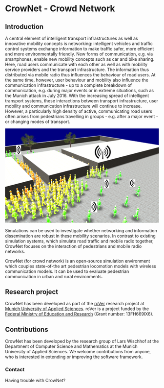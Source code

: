 # CrowNet - **Crow**d **Net**work

## Introduction

A central element of intelligent transport infrastructures as well as innovative mobility concepts is networking: intelligent vehicles and traffic control systems exchange information to make traffic safer, more efficient and more environmentally friendly. New forms of communication, e.g. via smartphones, enable new mobility concepts such as car and bike sharing. Here, road users communicate with each other as well as with mobility service providers and the transport infrastructure. The information thus distributed via mobile radio thus influences the behaviour of road users. At the same time, however, user behaviour and mobility also influence the communication infrastructure - up to a complete breakdown of communication, e.g. during major events or in extreme situations, such as the Munich attack in July 2016. With the increasing spread of intelligent transport systems, these interactions between transport infrastructure, user mobility and communication infrastructure will continue to increase. However, a particularly high density of active, communicating road users often arises from pedestrians travelling in groups - e.g. after a major event - or changing modes of transport.

![Dense crowd in front of a bottleneck](ped_antenne.png "Dense crowd in front of a bottleneck")

Simulations can be used to investigate whether networking and information dissemination are robust in these mobility scenarios. In contrast to existing simulation systems, which simulate road traffic and mobile radio together, CrowNet focuses on the interaction of pedestrians and mobile radio networks. 

CrowNet (for crowd network) is an open-source simulation environment which couples state-of-the art pedestrian locomotion models with wireless
communication models. It can be used to evaluate pedestrian communication in urban and rural environments.

## Research project
CrowNet has been developed as part of the [roVer](https://www.hm.edu/allgemein/forschung_entwicklung/forschungsprojekte/projektdetails/wischhof/wischhof_koester_rover.de.html) research project at [Munich University of Applied Sciences](https://www.hm.edu/en/index.en.html).
roVer is a project funded by the [Federal Ministry of Education and Research](https://www.bmbf.de/) (Grant number: 13FH669IX6).

## Contributions

CrowNet has been developed by the research group of Lars Wischhof at the Department of Computer Science and Mathematics at the Munich University of Applied Sciences. We welcome contributions from anyone, who is interested in extending or improving the software framework.

###  Contact

Having trouble with CrowNet? 
